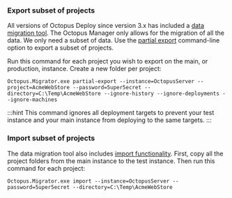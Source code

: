 ### Export subset of projects

All versions of Octopus Deploy since version 3.x has included a [data migration tool](/docs/administration/data/data-migration.md).  The Octopus Manager only allows for the migration of all the data.  We only need a subset of data.  Use the [partial export](/docs/administration/octopus.migrator.exe-command-line/partial-export.md) command-line option to export a subset of projects. 

Run this command for each project you wish to export on the main, or production, instance.  Create a new folder per project:

```
Octopus.Migrator.exe partial-export --instance=OctopusServer --project=AcmeWebStore --password=5uper5ecret --directory=C:\Temp\AcmeWebStore --ignore-history --ignore-deployments --ignore-machines
```

:::hint
This command ignores all deployment targets to prevent your test instance and your main instance from deploying to the same targets.
:::

### Import subset of projects

The data migration tool also includes [import functionality](/docs/administration/octopus.migrator.exe-command-line/import.md).  First, copy all the project folders from the main instance to the test instance.  Then run this command for each project:

```
Octopus.Migrator.exe import --instance=OctopusServer --password=5uper5ecret --directory=C:\Temp\AcmeWebStore
```
